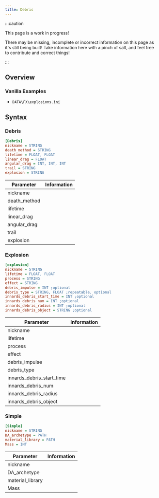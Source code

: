```yaml
---
title: Debris
---
```


:::caution

This page is a work in progress!

There may be missing, incomplete or incorrect information on this page as it's still being built! Take information here with a pinch of salt, and feel free to contribute and correct things!

:::

## Overview

### Vanilla Examples

- `DATA\FX\explosions.ini`

## Syntax

### Debris

```ini
[Debris]
nickname = STRING
death_method = STRING
lifetime = FLOAT, FLOAT
linear_drag = FLOAT
angular_drag = INT, INT, INT
trail = STRING
explosion = STRING
```

| Parameter    | Information |
| ------------ | ----------- |
| nickname     |             |
| death_method |             |
| lifetime     |             |
| linear_drag  |             |
| angular_drag |             |
| trail        |             |
| explosion    |             |

### Explosion

```ini
[explosion]
nickname = STRING
lifetime = FLOAT, FLOAT
process = STRING
effect = STRING
debris_impulse = INT ;optional
debris_type = STRING, FLOAT ;repeatable, optional
innards_debris_start_time = INT ;optional
innards_debris_num = INT ;optional
innards_debris_radius = INT ;optional
innards_debris_object = STRING ;optional
```

| Parameter                 | Information |
| ------------------------- | ----------- |
| nickname                  |             |
| lifetime                  |             |
| process                   |             |
| effect                    |             |
| debris_impulse            |             |
| debris_type               |             |
| innards_debris_start_time |             |
| innards_debris_num        |             |
| innards_debris_radius     |             |
| innards_debris_object     |             |

### Simple

```ini
[Simple]
nickname = STRING
DA_archetype = PATH
material_library = PATH
Mass = INT
```

| Parameter        | Information |
| ---------------- | ----------- |
| nickname         |             |
| DA_archetype     |             |
| material_library |             |
| Mass             |             |

